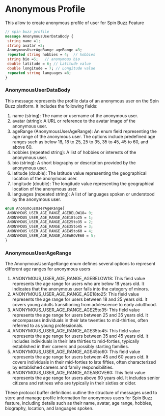 # Anonymous Profile 

This allow to create anonymous profile of user for Spin Buzz Feature 
```protobuf
// spin buzz profile
message AnonymousUserDataBody {
 string name =1;
 string avatar =2;
 AnonymousUserAgeRange ageRange =3;
 repeated string hobbies = 4;  // hobbies
 string bio =5;   // anonymous bio
 double latitude = 6; // Latitude value
 double longitude = 7; // Longitude value
 repeated string languages =8;
}
```
### AnonymousUserDataBody
This message represents the profile data of an anonymous user on the Spin Buzz platform. It includes the following fields:
1. name (string): The name or username of the anonymous user.
2. avatar (string): A URL or reference to the avatar image of the anonymous user.
3. ageRange (AnonymousUserAgeRange): An enum field representing the age range of the anonymous user. The options include predefined age ranges such as below 18, 18 to 25, 25 to 35, 35 to 45, 45 to 60, and above 60.
4. hobbies (repeated string): A list of hobbies or interests of the anonymous user.
5. bio (string): A short biography or description provided by the anonymous user.
6. latitude (double): The latitude value representing the geographical location of the anonymous user.
7. longitude (double): The longitude value representing the geographical location of the anonymous user.
8. languages (repeated string): A list of languages spoken or understood by the anonymous user.

```protobuf
enum AnonymousUserAgeRange{
 ANONYMOUS_USER_AGE_RANGE_AGEBELOW18= 0;
 ANONYMOUS_USER_AGE_RANGE_AGE18to25 = 1;
 ANONYMOUS_USER_AGE_RANGE_AGE25to35 = 2;
 ANONYMOUS_USER_AGE_RANGE_AGE35to45 = 3;
 ANONYMOUS_USER_AGE_RANGE_AGE45to60 = 4;
 ANONYMOUS_USER_AGE_RANGE_AGEABOVE60 = 5;
}
```
### AnonymousUserAgeRange
The AnonymousUserAgeRange enum defines several options to represent different age ranges for anonymous users 
1. ANONYMOUS_USER_AGE_RANGE_AGEBELOW18: This field value represents the age range for users who are below 18 years old. It indicates that the anonymous user falls into the category of minors.
2. ANONYMOUS_USER_AGE_RANGE_AGE18to25: This field value represents the age range for users between 18 and 25 years old. It covers young adults transitioning from adolescence to early adulthood.
3. ANONYMOUS_USER_AGE_RANGE_AGE25to35: This field value represents the age range for users between 25 and 35 years old. It encompasses individuals in their late twenties to mid-thirties, often referred to as young professionals.
3. ANONYMOUS_USER_AGE_RANGE_AGE35to45: This field value represents the age range for users between 35 and 45 years old. It includes individuals in their late thirties to mid-forties, typically established in their careers and possibly starting families.
4. ANONYMOUS_USER_AGE_RANGE_AGE45to60: This field value represents the age range for users between 45 and 60 years old. It covers individuals in their mid-forties to late fifties, often characterized by established careers and family responsibilities.
5. ANONYMOUS_USER_AGE_RANGE_AGEABOVE60: This field value represents the age range for users above 60 years old. It includes senior citizens and retirees who are typically in their sixties or older.

These protocol buffer definitions outline the structure of messages used to store and manage profile information for anonymous users for Spin Buzz feature, including details such as their name, avatar, age range, hobbies, biography, location, and languages spoken.


<!-- <Add Code Snippet > -->